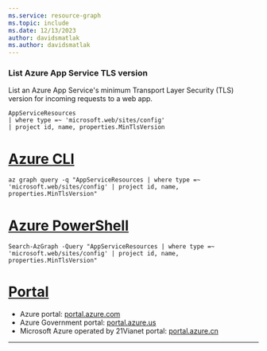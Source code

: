 ```yaml
---
ms.service: resource-graph
ms.topic: include
ms.date: 12/13/2023
author: davidsmatlak
ms.author: davidsmatlak
---
```


### List Azure App Service TLS version

List an Azure App Service's minimum Transport Layer Security (TLS) version for incoming requests to a web app.

```kusto
AppServiceResources
| where type =~ 'microsoft.web/sites/config'
| project id, name, properties.MinTlsVersion
```

# [Azure CLI](#tab/azure-cli)

```azurecli-interactive
az graph query -q "AppServiceResources | where type =~ 'microsoft.web/sites/config' | project id, name, properties.MinTlsVersion"
```

# [Azure PowerShell](#tab/azure-powershell)

```azurepowershell-interactive
Search-AzGraph -Query "AppServiceResources | where type =~ 'microsoft.web/sites/config' | project id, name, properties.MinTlsVersion"
```

# [Portal](#tab/azure-portal)



- Azure portal: <a href="https://portal.azure.com/?feature.customportal=false#blade/HubsExtension/ArgQueryBlade/query/AppServiceResources%0D%0A%7C%20where%20type%20%3D~%20%27microsoft.web%2Fsites%2Fconfig%27%0D%0A%7C%20project%20id%2C%20name%2C%20properties.MinTlsVersion" target="_blank">portal.azure.com</a>
- Azure Government portal: <a href="https://portal.azure.us/?feature.customportal=false#blade/HubsExtension/ArgQueryBlade/query/AppServiceResources%0D%0A%7C%20where%20type%20%3D~%20%27microsoft.web%2Fsites%2Fconfig%27%0D%0A%7C%20project%20id%2C%20name%2C%20properties.MinTlsVersion" target="_blank">portal.azure.us</a>
- Microsoft Azure operated by 21Vianet portal: <a href="https://portal.azure.cn/?feature.customportal=false#blade/HubsExtension/ArgQueryBlade/query/AppServiceResources%0D%0A%7C%20where%20type%20%3D~%20%27microsoft.web%2Fsites%2Fconfig%27%0D%0A%7C%20project%20id%2C%20name%2C%20properties.MinTlsVersion" target="_blank">portal.azure.cn</a>

---
